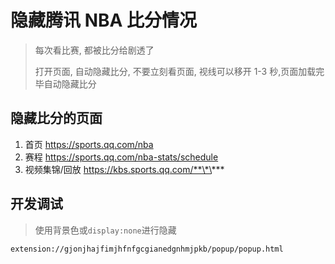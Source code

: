 # 隐藏腾讯 NBA 比分情况

> 每次看比赛, 都被比分给剧透了
>
> 打开页面, 自动隐藏比分, 不要立刻看页面, 视线可以移开 1-3 秒,页面加载完毕自动隐藏比分

## 隐藏比分的页面

1. 首页 https://sports.qq.com/nba
2. 赛程 https://sports.qq.com/nba-stats/schedule
3. 视频集锦/回放 https://kbs.sports.qq.com/**\*\***

## 开发调试

> 使用背景色或`display:none`进行隐藏

```sh
extension://gjonjhajfimjhfnfgcgianedgnhmjpkb/popup/popup.html
```
